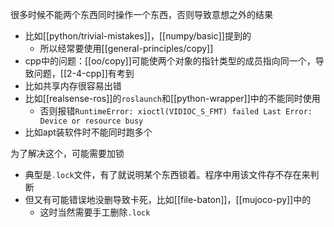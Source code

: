 很多时候不能两个东西同时操作一个东西，否则导致意想之外的结果
- 比如[[python/trivial-mistakes]]，[[numpy/basic]]提到的
  - 所以经常要使用[[general-principles/copy]]
- cpp中的问题：[[oo/copy]]可能使两个对象的指针类型的成员指向同一个，导致问题，[[2-4-cpp]]有考到
- 比如共享内存很容易出错
- 比如[[realsense-ros]]的`roslaunch`和[[python-wrapper]]中的不能同时使用
    - 否则报错`RuntimeError: xioctl(VIDIOC_S_FMT) failed Last Error: Device or resource busy`
- 比如apt装软件时不能同时跑多个

为了解决这个，可能需要加锁
- 典型是`.lock`文件，有了就说明某个东西锁着。程序中用该文件存不存在来判断
- 但又有可能错误地没删导致卡死，比如[[file-baton]]，[[mujoco-py]]中的
    - 这时当然需要手工删除`.lock`